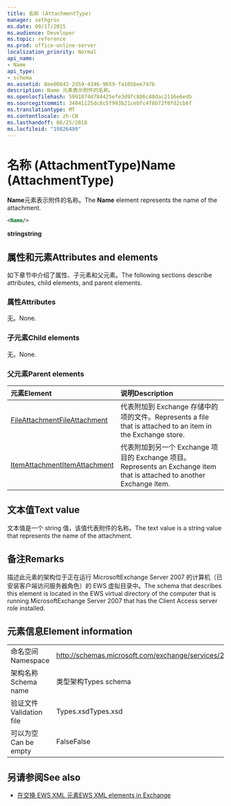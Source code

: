 ```yaml
---
title: 名称 (AttachmentType)
manager: sethgros
ms.date: 09/17/2015
ms.audience: Developer
ms.topic: reference
ms.prod: office-online-server
localization_priority: Normal
api_name:
- Name
api_type:
- schema
ms.assetid: 8ee00842-2d59-4346-9659-fa105bee747b
description: Name 元素表示附件的名称。
ms.openlocfilehash: 5991874d784425efe3d9fc886c48dac2116e6edb
ms.sourcegitcommit: 34041125dc8c5f993b21cebfc4f8b72f0fd2cb6f
ms.translationtype: MT
ms.contentlocale: zh-CN
ms.lasthandoff: 06/25/2018
ms.locfileid: "19826499"
---
```

# <a name="name-attachmenttype"></a><span data-ttu-id="36b99-103">名称 (AttachmentType)</span><span class="sxs-lookup"><span data-stu-id="36b99-103">Name (AttachmentType)</span></span>

<span data-ttu-id="36b99-104">**Name**元素表示附件的名称。</span><span class="sxs-lookup"><span data-stu-id="36b99-104">The **Name** element represents the name of the attachment.</span></span> 
  
```xml
<Name/>
```

<span data-ttu-id="36b99-105">**string**</span><span class="sxs-lookup"><span data-stu-id="36b99-105">**string**</span></span>

## <a name="attributes-and-elements"></a><span data-ttu-id="36b99-106">属性和元素</span><span class="sxs-lookup"><span data-stu-id="36b99-106">Attributes and elements</span></span>

<span data-ttu-id="36b99-107">如下章节中介绍了属性、子元素和父元素。</span><span class="sxs-lookup"><span data-stu-id="36b99-107">The following sections describe attributes, child elements, and parent elements.</span></span>
  
### <a name="attributes"></a><span data-ttu-id="36b99-108">属性</span><span class="sxs-lookup"><span data-stu-id="36b99-108">Attributes</span></span>

<span data-ttu-id="36b99-109">无。</span><span class="sxs-lookup"><span data-stu-id="36b99-109">None.</span></span>
  
### <a name="child-elements"></a><span data-ttu-id="36b99-110">子元素</span><span class="sxs-lookup"><span data-stu-id="36b99-110">Child elements</span></span>

<span data-ttu-id="36b99-111">无。</span><span class="sxs-lookup"><span data-stu-id="36b99-111">None.</span></span>
  
### <a name="parent-elements"></a><span data-ttu-id="36b99-112">父元素</span><span class="sxs-lookup"><span data-stu-id="36b99-112">Parent elements</span></span>

|<span data-ttu-id="36b99-113">**元素**</span><span class="sxs-lookup"><span data-stu-id="36b99-113">**Element**</span></span>|<span data-ttu-id="36b99-114">**说明**</span><span class="sxs-lookup"><span data-stu-id="36b99-114">**Description**</span></span>|
|:-----|:-----|
|[<span data-ttu-id="36b99-115">FileAttachment</span><span class="sxs-lookup"><span data-stu-id="36b99-115">FileAttachment</span></span>](fileattachment.md) <br/> |<span data-ttu-id="36b99-116">代表附加到 Exchange 存储中的项的文件。</span><span class="sxs-lookup"><span data-stu-id="36b99-116">Represents a file that is attached to an item in the Exchange store.</span></span>  <br/> |
|[<span data-ttu-id="36b99-117">ItemAttachment</span><span class="sxs-lookup"><span data-stu-id="36b99-117">ItemAttachment</span></span>](itemattachment.md) <br/> |<span data-ttu-id="36b99-118">代表附加到另一个 Exchange 项目的 Exchange 项目。</span><span class="sxs-lookup"><span data-stu-id="36b99-118">Represents an Exchange item that is attached to another Exchange item.</span></span>  <br/> |
   
## <a name="text-value"></a><span data-ttu-id="36b99-119">文本值</span><span class="sxs-lookup"><span data-stu-id="36b99-119">Text value</span></span>

<span data-ttu-id="36b99-120">文本值是一个 string 值，该值代表附件的名称。</span><span class="sxs-lookup"><span data-stu-id="36b99-120">The text value is a string value that represents the name of the attachment.</span></span>
  
## <a name="remarks"></a><span data-ttu-id="36b99-121">备注</span><span class="sxs-lookup"><span data-stu-id="36b99-121">Remarks</span></span>

<span data-ttu-id="36b99-122">描述此元素的架构位于正在运行 MicrosoftExchange Server 2007 的计算机（已安装客户端访问服务器角色）的 EWS 虚拟目录中。</span><span class="sxs-lookup"><span data-stu-id="36b99-122">The schema that describes this element is located in the EWS virtual directory of the computer that is running MicrosoftExchange Server 2007 that has the Client Access server role installed.</span></span>
  
## <a name="element-information"></a><span data-ttu-id="36b99-123">元素信息</span><span class="sxs-lookup"><span data-stu-id="36b99-123">Element information</span></span>

|||
|:-----|:-----|
|<span data-ttu-id="36b99-124">命名空间</span><span class="sxs-lookup"><span data-stu-id="36b99-124">Namespace</span></span>  <br/> |http://schemas.microsoft.com/exchange/services/2006/types  <br/> |
|<span data-ttu-id="36b99-125">架构名称</span><span class="sxs-lookup"><span data-stu-id="36b99-125">Schema name</span></span>  <br/> |<span data-ttu-id="36b99-126">类型架构</span><span class="sxs-lookup"><span data-stu-id="36b99-126">Types schema</span></span>  <br/> |
|<span data-ttu-id="36b99-127">验证文件</span><span class="sxs-lookup"><span data-stu-id="36b99-127">Validation file</span></span>  <br/> |<span data-ttu-id="36b99-128">Types.xsd</span><span class="sxs-lookup"><span data-stu-id="36b99-128">Types.xsd</span></span>  <br/> |
|<span data-ttu-id="36b99-129">可以为空</span><span class="sxs-lookup"><span data-stu-id="36b99-129">Can be empty</span></span>  <br/> |<span data-ttu-id="36b99-130">False</span><span class="sxs-lookup"><span data-stu-id="36b99-130">False</span></span>  <br/> |
   
## <a name="see-also"></a><span data-ttu-id="36b99-131">另请参阅</span><span class="sxs-lookup"><span data-stu-id="36b99-131">See also</span></span>

- [<span data-ttu-id="36b99-132">在交换 EWS XML 元素</span><span class="sxs-lookup"><span data-stu-id="36b99-132">EWS XML elements in Exchange</span></span>](ews-xml-elements-in-exchange.md)

